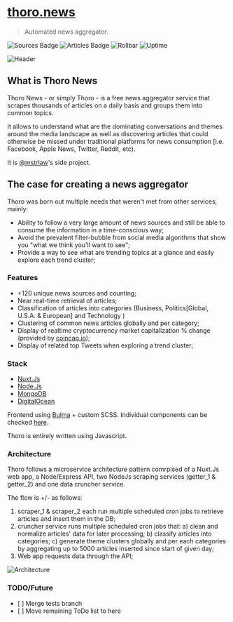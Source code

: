 # [thoro.news](https://thoro.news)
> Automated news aggregator.

![Sources Badge](https://img.shields.io/endpoint.svg?url=https://api.thoro.news/api/stats/badges/sources.json&style)
![Articles Badge](https://img.shields.io/endpoint.svg?url=https://api.thoro.news/api/stats/badges/articles.json&style)
![Rollbar](https://img.shields.io/endpoint.svg?url=https://api.thoro.news/api/stats/badges/rollbar.json)
![Uptime](https://img.shields.io/uptimerobot/ratio/m781040119-fa1f7f481be9520d132082b1.svg?style)

![Header](https://github.com/mstrlaw/thoro.news/blob/master/static/images/app_gif.gif?raw=true)


## What is Thoro News
Thoro News - or simply Thoro - is a free news aggregator service that scrapes thousands of articles on a daily basis and groups them into common topics. 

It allows to understand what are the dominating conversations and themes around the media landscape as well as discovering articles that could otherwise be missed under traditional platforms for news consumption [i.e. Facebook, Apple News, Twitter, Reddit, etc).

It is [@mstrlaw](https://mstrlaw.com)'s side project.

## The case for creating a news aggregator
Thoro was born out multiple needs that weren't met from other services, mainly:

* Ability to follow a very large amount of news sources and still be able to consume the information in a time-conscious way;
* Avoid the prevalent filter-bubble from social media algorithms that show you "what we think you'll want to see";
* Provide a way to see what are trending topics at a glance and easily explore each trend cluster;



### Features

* +120 unique news sources and counting;
* Near real-time retrieval of articles;
* Classification of articles into categories (Business, Politics[Global, U.S.A. & European] and Technology )
* Clustering of common news articles globally and per category;
* Display of realtime cryptocurrency market capitalization % change (provided by [coincap.io](https://coincap.io/));
* Display of related top Tweets when exploring a trend cluster;

### Stack
* [Nuxt.Js](https://nuxtjs.org)
* [Node.Js](https://nodejs.org/en/)
* [MongoDB](https://www.mongodb.com/)
* [DigitalOcean](https://digitalocean.com)

Frontend using [Bulma](https://bulma.io) + custom SCSS. Individual components can be checked [here](https://styleguide.thoro.news/?path=/story/card--default).

Thoro is entirely written using Javascript. 

### Architecture
Thoro follows a microservice architecture pattern comrpised of a Nuxt.Js web app, a Node/Express API, two NodeJs scraping services (getter_1 & getter_2) and one data cruncher service.

The flow is +/- as follows:

1. scraper_1 & scraper_2 each run multiple scheduled cron jobs to retrieve articles and insert them in the DB;
2. cruncher service runs multiple scheduled cron jobs that:
a) clean and normalize articles' data for later processing;
  b) classify articles into categories;
  c) generate theme clusters globally and per each categories by aggregating up to 5000 articles inserted since start of given day;
3. Web app requests data through the API;

![Architecture](https://github.com/mstrlaw/thoro.news/blob/master/static/images/architecture.png?raw=true)

### TODO/Future

- [ ] Merge tests branch
- [ ] Move remaining ToDo list to here
